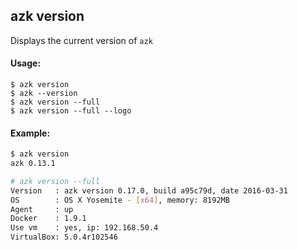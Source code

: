 ## azk version

Displays the current version of `azk`

#### Usage:

    $ azk version
    $ azk --version
    $ azk version --full
    $ azk version --full --logo

#### Example:

```sh
$ azk version
azk 0.13.1
```

```sh
# azk version --full
Version   : azk version 0.17.0, build a95c79d, date 2016-03-31
OS        : OS X Yosemite - [x64], memory: 8192MB
Agent     : up
Docker    : 1.9.1
Use vm    : yes, ip: 192.168.50.4
VirtualBox: 5.0.4r102546
```
